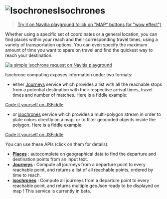 <a name="isochrones"></a>![Isochrones](/images/isochrons.png)Isochrones
===================================

>[Try it on Navitia playground (click on "MAP" buttons for "wow effect")](http://canaltp.github.io/navitia-playground/play.html?request=https%3A%2F%2Fapi.navitia.io%2Fv1%2Fcoverage%2Fsandbox%2Fisochrones%3Ffrom%3D2.377097%253B48.846905%26datetime%3D20160505T080000%26boundary_duration%255B%255D%3D600%26boundary_duration%255B%255D%3D1200%26boundary_duration%255B%255D%3D1800%26boundary_duration%255B%255D%3D2400%26boundary_duration%255B%255D%3D3000%26&token=3b036afe-0110-4202-b9ed-99718476c2e0)


Whether using a specific set of coordinates or a general location, you can find places within
your reach and their corresponding travel times, using a variety of transportation options.
You can even specify the maximum amount of time you want to spare on travel and find
the quickest way to reach your destination.

[![a simple isochrone request on Navitia playground](isochrones_example.png)](http://canaltp.github.io/navitia-playground/play.html?request=https%3A%2F%2Fapi.navitia.io%2Fv1%2Fcoverage%2Fsandbox%2Fisochrones%3Ffrom%3D2.377097%3B48.846905%26datetime%3D20160505T080000%26max_duration%3D2000%26min_duration%3D1000)

Isochrone computing exposes information under two formats:

-   either [Journeys](#journeys) service which provides a list with all the reachable stops from a potential destination
with their respective arrival times, travel times and number of matches. Here is a fiddle example:

<a
    href="https://jsfiddle.net/kisiodigital/x6207t6f/"
    target="_blank"
    class="button button-blue">
    Code it yourself on JSFiddle
</a>

-   or [isochrones](#isochrones_api) service which provides a multi-polygon stream in order to plate colors directly on a map,
or to filter geocoded objects inside the polygon. Here is a fiddle example:

<a
    href="https://jsfiddle.net/kisiodigital/u22zsg9y/"
    target="_blank"
    class="button button-blue">
    Code it yourself on JSFiddle
</a>


You can use these APIs (click on them for details):

-   **[Places](#places)** : autocomplete on geographical data to find the departure and destination points from an input text.
-   **[Journeys](#journeys)** : Compute all journeys from a departure point to every reachable point,
and returns a list of all reachable points, ordered by time to reach.
-   **[isochrones](#isochrones_api)** : Compute all journeys from a departure point to every reachable point,
and returns multiple geoJson ready to be displayed on map ! This service is currently in beta.

